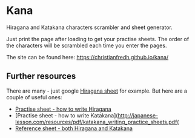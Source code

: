 # Kana

Hiragana and Katakana characters scrambler and sheet generator.

Just print the page after loading to get your practise sheets. The order of the characters will be scrambled each time you enter the pages.

The site can be found here:
https://christianfredh.github.io/kana/

## Further resources

There are many - just google [Hiragana sheet](https://www.google.se/search?q=Hiragana+sheet) for example. But here are a couple of useful ones:

* [Practise sheet - how to write Hiragana](http://japanese-lesson.com/resources/pdf/hiragana_writing_practice_sheets.pdf)
* [Practise sheet - how to write Katakana](http://japanese-lesson.com/resources/pdf/katakana_writing_practice_sheets.pdf(
* [Reference sheet - both Hiragana and Katakana](https://storage.googleapis.com/ll-app/docs/jp/Hiragana%20%26%20katakana%20chart.pdf)
